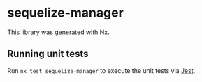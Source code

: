 # sequelize-manager

This library was generated with [Nx](https://nx.dev).

## Running unit tests

Run `nx test sequelize-manager` to execute the unit tests via [Jest](https://jestjs.io).
